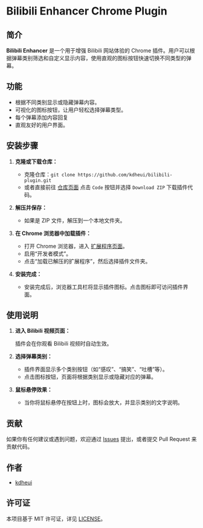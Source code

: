 # Bilibili Enhancer Chrome Plugin

## 简介

**Bilibili Enhancer** 是一个用于增强 Bilibili 网站体验的 Chrome 插件。用户可以根据弹幕类别筛选和自定义显示内容，使用直观的图标按钮快速切换不同类型的弹幕。

## 功能

- 根据不同类别显示或隐藏弹幕内容。
- 可视化的图标按钮，让用户轻松选择弹幕类型。
- 每个弹幕添加内容回复
- 直观友好的用户界面。

## 安装步骤

1. **克隆或下载仓库：**

   - 克隆仓库：`git clone https://github.com/kdheui/bilibili-plugin.git`
   - 或者直接前往 [仓库页面](https://github.com/kdheui/bilibili-plugin) 点击 `Code` 按钮并选择 `Download ZIP` 下载插件代码。

2. **解压并保存：**
   - 如果是 ZIP 文件，解压到一个本地文件夹。

3. **在 Chrome 浏览器中加载插件：**
   - 打开 Chrome 浏览器，进入 [扩展程序页面](chrome://extensions/)。
   - 启用“开发者模式”。
   - 点击“加载已解压的扩展程序”，然后选择插件文件夹。

4. **安装完成：**
   - 安装完成后，浏览器工具栏将显示插件图标。点击图标即可访问插件界面。

## 使用说明

1. **进入 Bilibili 视频页面：**

   插件会在你观看 Bilibili 视频时自动生效。

2. **选择弹幕类别：**
   - 插件界面显示多个类别按钮（如“感叹”、“搞笑”、“吐槽”等）。
   - 点击图标按钮，页面将根据类别显示或隐藏对应的弹幕。

3. **鼠标悬停效果：**
   - 当你将鼠标悬停在按钮上时，图标会放大，并显示类别的文字说明。

## 贡献

如果你有任何建议或遇到问题，欢迎通过 [Issues](https://github.com/kdheui/bilibili-plugin/issues) 提出，或者提交 Pull Request 来贡献代码。

## 作者

- [kdheui](https://github.com/kdheui)

## 许可证

本项目基于 MIT 许可证，详见 [LICENSE](https://github.com/kdheui/bilibili-plugin/blob/main/LICENSE)。

